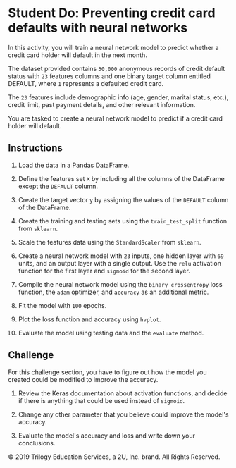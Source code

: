 # Student Do: Preventing credit card defaults with neural networks

In this activity, you will train a neural network model to predict whether a credit card holder will default in the next month.

The dataset provided contains `30,000` anonymous records of credit default status with `23` features columns and one binary target column entitled DEFAULT, where `1` represents a defaulted credit card.

The `23` features include demographic info (age, gender, marital status, etc.), credit limit, past payment details, and other relevant information.

You are tasked to create a neural network model to predict if a credit card holder will default.

## Instructions

1. Load the data in a Pandas DataFrame.

2. Define the features set `X` by including all the columns of the DataFrame except the `DEFAULT` column.

3. Create the target vector `y` by assigning the values of the `DEFAULT` column of the DataFrame.

4. Create the training and testing sets using the `train_test_split` function from `sklearn`.

5. Scale the features data using the `StandardScaler` from `sklearn`.

6. Create a neural network model with `23` inputs, one hidden layer with `69` units, and an output layer with a single output. Use the `relu` activation function for the first layer and `sigmoid` for the second layer.

7. Compile the neural network model using the `binary_crossentropy` loss function, the `adam` optimizer, and `accuracy` as an additional metric.

8. Fit the model with `100` epochs.

9. Plot the loss function and accuracy using `hvplot`.

10. Evaluate the model using testing data and the `evaluate` method.

## Challenge

For this challenge section, you have to figure out how the model you created could be modified to improve the accuracy.

1. Review the Keras documentation about activation functions, and decide if there is anything that could be used instead of `sigmoid`.

2. Change any other parameter that you believe could improve the model's accuracy.

3. Evaluate the model's accuracy and loss and write down your conclusions.

© 2019 Trilogy Education Services, a 2U, Inc. brand. All Rights Reserved.